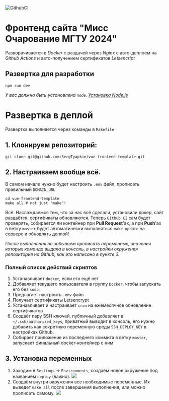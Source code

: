 ![GithubCI](https://github.com/STUD-IT-team/bmstu-stud-web-frontend/actions/workflows/deploy.yml/badge.svg)

# Фронтенд сайта "Мисс Очарование МГТУ 2024"
Разворачивается в _Docker_ с раздачей через _Nginx_ с авто-деплоем на _Github Actions_ и авто-получением сертификатов _Letsencript_

## Развертка для разработки
```SHELL
npm run dev
```
_У вас должна быть установлена `node`. [Установка Node.js](https://nodejs.org/en/download)_

# Развертка в деплой
Развертка выполняется через команды в `Makefile`

## 1. Клонируем репозиторий:
```SHELL
git clone git@github.com:SergTyapkin/vue-frontend-template.git
```

## 2. Настраиваем вообще всё.
В самом начале нужно будет настроить `.env` файл, прописать правильный `DOMAIN_URL`
```SHELL
cd vue-frontend-template
make all # not just "make"!
````
Всё. Наслаждаемся тем, что за нас всё сделали, установили докер, сайт раздаётся, сертификаты обновляются.
Теперь `Github CI` сам будет проверять, собирается ли контейнер при **Pull Request**'ах, а при **Push**'ах в ветку `master` будет автоматически выполняться `make update` на сервере и обновлять деплой!

_После выполнения не забываем прописать переменные, значения которых команда выдала в консоль, в настройки окружения репозитория на Github, как это написано в пункте 3._

### Полный список действий скриптов
1. Устанавливает `docker`, если его ещё нет
2. Добавляет текущего пользователя в группу `Docker`, чтобы запускать его без `sudo`
3. Предлагает настроить `.env` файл
4. Получает сертификаты Letsencrypt
5. Устанавливает и настраивает `cron` на ежемесячное обновление сертификатов
6. Создаёт пару SSH ключей, публичный добавляет в `~/.ssh/authorized_keys`, приватный выводит в консоль, его нужно добавить как секретную переменную среды `SSH_DEPLOY_KEY` в настройках Github.
7. Собирает приложение из последнего коммита в ветку `master`, запускает финальный docker-контейнер с ним

## 3. Установка переменных
1. Заходим в `Settings` -> `Environments`, создаём новое окружение под названием `deploy` (важно).
   ![](/README_res/1.png)
2. Создаём внутри окружения все необходимые переменные. Их выведет `make all` после завершения выполнения, или можно прописать самому.
   ![](/README_res/2.png)
